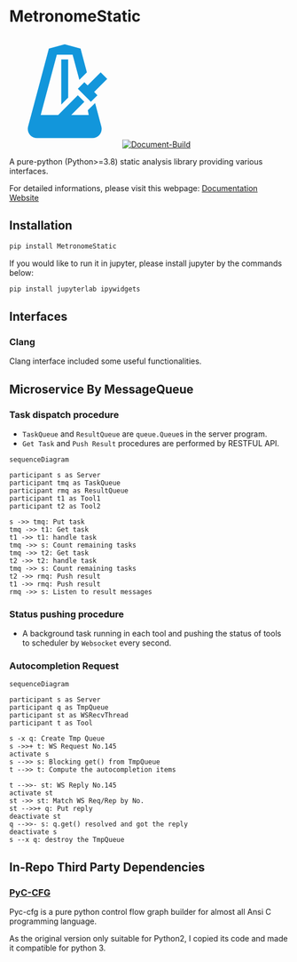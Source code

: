 # MetronomeStatic
<svg t="1712932897209" class="icon" viewBox="0 0 1024 1024" version="1.1" xmlns="http://www.w3.org/2000/svg" p-id="4262" width="200" height="200"><path d="M512 74.666667l-146.346667 39.253333-192.426666 719.36c-1.28 6.4-2.56 13.226667-2.56 20.053333 0 47.36 37.973333 85.333333 85.333333 85.333334h512c47.36 0 85.333333-37.973333 85.333333-85.333334 0-6.826667-1.28-13.653333-2.56-20.053333l-58.026666-218.026667L725.333333 682.666667l8.533334 42.666666h-161.706667l121.173333-121.173333-60.16-60.16L451.84 725.333333H290.133333l148.906667-554.666666h145.92l62.293333 231.68 69.546667-69.973334-58.453333-218.453333L512 74.666667M480 213.333333v416l64-64V213.333333h-64m364.373333 119.466667l-120.746666 120.746667-30.293334-30.293334-60.16 60.586667 120.32 120.32 60.586667-60.16-30.293333-30.293333 120.746666-120.746667-60.16-60.16z" p-id="4263" fill="#1296db"></path></svg>
[![Document-Build](https://github.com/hzyrc6011/MetronomeStatic/actions/workflows/pages/pages-build-deployment/badge.svg)](https://github.com/hzyrc6011/MetronomeStatic/actions/workflows/pages/pages-build-deployment)

A pure-python (Python>=3.8) static analysis library providing various interfaces.

For detailed informations, please visit this webpage:
[Documentation Website](https://hzyrc6011.github.io/MetronomeStatic/)

## Installation

```bash
pip install MetronomeStatic
```

If you would like to run it in jupyter, please install jupyter by the commands below:

```bash
pip install jupyterlab ipywidgets
```

## Interfaces

### Clang

Clang interface included some useful functionalities.

## Microservice By MessageQueue

### Task dispatch procedure

- `TaskQueue` and `ResultQueue` are `queue.Queue`s in the server program.
- `Get Task` and `Push Result` procedures are performed by RESTFUL API.

```mermaid
sequenceDiagram

participant s as Server
participant tmq as TaskQueue
participant rmq as ResultQueue
participant t1 as Tool1
participant t2 as Tool2

s ->> tmq: Put task 
tmq ->> t1: Get task
t1 ->> t1: handle task
tmq ->> s: Count remaining tasks
tmq ->> t2: Get task
t2 ->> t2: handle task
tmq ->> s: Count remaining tasks
t2 ->> rmq: Push result
t1 ->> rmq: Push result
rmq ->> s: Listen to result messages
```

### Status pushing procedure

- A background task running in each tool and pushing the status of tools to scheduler by
`Websocket` every second.

### Autocompletion Request

```mermaid
sequenceDiagram

participant s as Server
participant q as TmpQueue
participant st as WSRecvThread
participant t as Tool

s -x q: Create Tmp Queue
s ->>+ t: WS Request No.145
activate s
s -->> s: Blocking get() from TmpQueue
t -->> t: Compute the autocompletion items

t -->>- st: WS Reply No.145
activate st
st ->> st: Match WS Req/Rep by No.
st -->>+ q: Put reply
deactivate st
q -->>- s: q.get() resolved and got the reply
deactivate s
s --x q: destroy the TmpQueue
```

## In-Repo Third Party Dependencies

### [PyC-CFG](https://github.com/shramos/pyc-cfg)

Pyc-cfg is a pure python control flow graph builder for almost all Ansi C programming language.

As the original version only suitable for Python2, I copied its code and made it compatible for python 3.
